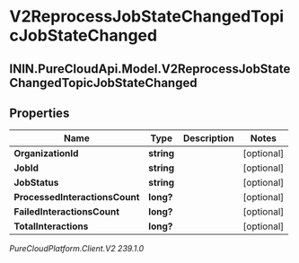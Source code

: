 # V2ReprocessJobStateChangedTopicJobStateChanged

## ININ.PureCloudApi.Model.V2ReprocessJobStateChangedTopicJobStateChanged

## Properties

|Name | Type | Description | Notes|
|------------ | ------------- | ------------- | -------------|
| **OrganizationId** | **string** |  | [optional] |
| **JobId** | **string** |  | [optional] |
| **JobStatus** | **string** |  | [optional] |
| **ProcessedInteractionsCount** | **long?** |  | [optional] |
| **FailedInteractionsCount** | **long?** |  | [optional] |
| **TotalInteractions** | **long?** |  | [optional] |



_PureCloudPlatform.Client.V2 239.1.0_
